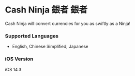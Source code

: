 # Cash Ninja 銀者 銀者

Cash Ninja will convert currencies for you as swiftly as a Ninja!

### Supported Languages
- English, Chinese Simplified, Japanese 

### iOS Version
iOS 14.3
